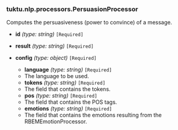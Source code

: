 ### tuktu.nlp.processors.PersuasionProcessor
Computes the persuasiveness (power to convince) of a message.

  * **id** *(type: string)* `[Required]`

  * **result** *(type: string)* `[Required]`

  * **config** *(type: object)* `[Required]`

    * **language** *(type: string)* `[Required]`
    - The language to be used.

    * **tokens** *(type: string)* `[Required]`
    - The field that contains the tokens.

    * **pos** *(type: string)* `[Required]`
    - The field that contains the POS tags.

    * **emotions** *(type: string)* `[Required]`
    - The field that contains the emotions resulting from the RBEMEmotionProcessor.

